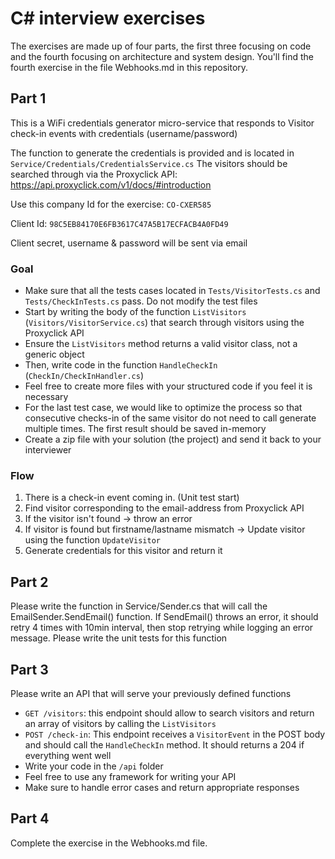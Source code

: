 # C# interview exercises

The exercises are made up of four parts, the first three focusing on code and the fourth focusing on architecture and system design.
You'll find the fourth exercise in the file Webhooks.md in this repository.

## Part 1

This is a WiFi credentials generator micro-service that responds to Visitor check-in events with credentials (username/password)

The function to generate the credentials is provided and is located in `Service/Credentials/CredentialsService.cs` The visitors should be searched through via the Proxyclick API: https://api.proxyclick.com/v1/docs/#introduction

Use this company Id for the exercise: `CO-CXER585`

Client Id: `98C5EB84170E6FB3617C47A5B17ECFACB4A0FD49`

Client secret, username & password will be sent via email

### Goal

- Make sure that all the tests cases located in `Tests/VisitorTests.cs` and `Tests/CheckInTests.cs` pass. Do not modify the test files
- Start by writing the body of the function `ListVisitors` (`Visitors/VisitorService.cs`) that search through visitors using the Proxyclick API
- Ensure the `ListVisitors` method returns a valid visitor class, not a generic object
- Then, write code in the function `HandleCheckIn` (`CheckIn/CheckInHandler.cs`)
- Feel free to create more files with your structured code if you feel it is necessary
- For the last test case, we would like to optimize the process so that consecutive checks-in of the same visitor do not need to call generate multiple times. The first result should be saved in-memory
- Create a zip file with your solution (the project) and send it back to your interviewer

### Flow

1. There is a check-in event coming in. (Unit test start)
1. Find visitor corresponding to the email-address from Proxyclick API
1. If the visitor isn't found -> throw an error
1. If visitor is found but firstname/lastname mismatch -> Update visitor using the function `UpdateVisitor`
1. Generate credentials for this visitor and return it

## Part 2

Please write the function in Service/Sender.cs that will call the EmailSender.SendEmail() function. If SendEmail() throws an error, it should retry 4 times with 10min interval, then stop retrying while logging an error message. Please write the unit tests for this function

## Part 3

Please write an API that will serve your previously defined functions

- `GET /visitors`: this endpoint should allow to search visitors and return an array of visitors by calling the `ListVisitors`
- `POST /check-in`: This endpoint receives a `VisitorEvent` in the POST body and should call the `HandleCheckIn` method. It should returns a 204 if everything went well
- Write your code in the `/api` folder
- Feel free to use any framework for writing your API
- Make sure to handle error cases and return appropriate responses

## Part 4

Complete the exercise in the Webhooks.md file.
